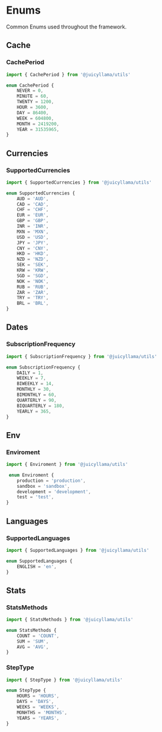# Enums

Common Enums used throughout the framework.

## Cache

### CachePeriod

```typescript
import { CachePeriod } from '@juicyllama/utils'

enum CachePeriod {
	NEVER = 0,
	MINUTE = 60,
	TWENTY = 1200,
	HOUR = 3600,
	DAY = 86400,
	WEEK = 604800,
	MONTH = 2419200,
	YEAR = 31535965,
}
```

## Currencies

### SupportedCurrencies

```typescript
import { SupportedCurrencies } from '@juicyllama/utils'

enum SupportedCurrencies {
	AUD = 'AUD',
	CAD = 'CAD',
	CHF = 'CHF',
	EUR = 'EUR',
	GBP = 'GBP',
	INR = 'INR',
	MXN = 'MXN',
	USD = 'USD',
	JPY = 'JPY',
	CNY = 'CNY',
	HKD = 'HKD',
	NZD = 'NZD',
	SEK = 'SEK',
	KRW = 'KRW',
	SGD = 'SGD',
	NOK = 'NOK',
	RUB = 'RUB',
	ZAR = 'ZAR',
	TRY = 'TRY',
	BRL = 'BRL',
}
```

## Dates

### SubscriptionFrequency

```typescript
import { SubscriptionFrequency } from '@juicyllama/utils'

enum SubscriptionFrequency {
	DAILY = 1,
	WEEKLY = 7,
	BIWEEKLY = 14,
	MONTHLY = 30,
	BIMONTHLY = 60,
	QUARTERLY = 90,
	BIQUARTERLY = 180,
	YEARLY = 365,
}
```

## Env

### Enviroment

```typescript
import { Enviroment } from '@juicyllama/utils'

 enum Enviroment {
	production = 'production',
	sandbox = 'sandbox',
	development = 'development',
	test = 'test',
}
```

## Languages

### SupportedLanguages

```typescript
import { SupportedLanguages } from '@juicyllama/utils'

enum SupportedLanguages {
	ENGLISH = 'en',
}
```

## Stats

### StatsMethods

```typescript
import { StatsMethods } from '@juicyllama/utils'

enum StatsMethods {
	COUNT = 'COUNT',
	SUM = 'SUM',
	AVG = 'AVG',
}
```

### StepType

```typescript
import { StepType } from '@juicyllama/utils'

enum StepType {
	HOURS = 'HOURS',
	DAYS = 'DAYS',
	WEEKS = 'WEEKS',
	MONHTHS = 'MONTHS',
	YEARS = 'YEARS',
}
```